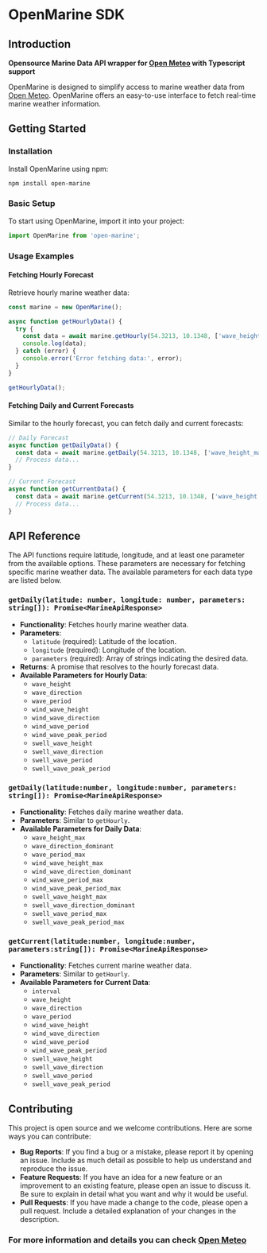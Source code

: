 # OpenMarine SDK

## Introduction

**Opensource Marine Data API wrapper for [Open Meteo](https://open-meteo.com/) with Typescript support**

OpenMarine is designed to simplify access to marine weather data from [Open Meteo](https://open-meteo.com/).
OpenMarine offers an easy-to-use interface to fetch real-time marine weather information.

## Getting Started

### Installation

Install OpenMarine using npm:

```bash
npm install open-marine
```

### Basic Setup

To start using OpenMarine, import it into your project:

```typescript
import OpenMarine from 'open-marine';
```

### Usage Examples

#### Fetching Hourly Forecast

Retrieve hourly marine weather data:

```typescript
const marine = new OpenMarine();

async function getHourlyData() {
  try {
    const data = await marine.getHourly(54.3213, 10.1348, ['wave_height']);
    console.log(data);
  } catch (error) {
    console.error('Error fetching data:', error);
  }
}

getHourlyData();
```

#### Fetching Daily and Current Forecasts

Similar to the hourly forecast, you can fetch daily and current forecasts:

```typescript
// Daily Forecast
async function getDailyData() {
  const data = await marine.getDaily(54.3213, 10.1348, ['wave_height_max']);
  // Process data...
}

// Current Forecast
async function getCurrentData() {
  const data = await marine.getCurrent(54.3213, 10.1348, ['wave_height']);
  // Process data...
}
```

## API Reference

The API functions require latitude, longitude, and at least one parameter from the available options. These parameters are necessary for fetching specific marine weather data. The available parameters for each data type are listed below.

### `getDaily(latitude: number, longitude: number, parameters: string[]): Promise<MarineApiResponse>`

- **Functionality**: Fetches hourly marine weather data.
- **Parameters**:
  - `latitude` (required): Latitude of the location.
  - `longitude` (required): Longitude of the location.
  - `parameters` (required): Array of strings indicating the desired data.
- **Returns**: A promise that resolves to the hourly forecast data.
- **Available Parameters for Hourly Data**:
  - `wave_height`
  - `wave_direction`
  - `wave_period`
  - `wind_wave_height`
  - `wind_wave_direction`
  - `wind_wave_period`
  - `wind_wave_peak_period`
  - `swell_wave_height`
  - `swell_wave_direction`
  - `swell_wave_period`
  - `swell_wave_peak_period`

### `getDaily(latitude:number, longitude:number, parameters: string[]): Promise<MarineApiResponse>`

- **Functionality**: Fetches daily marine weather data.
- **Parameters**: Similar to `getHourly`.
- **Available Parameters for Daily Data**:
  - `wave_height_max`
  - `wave_direction_dominant`
  - `wave_period_max`
  - `wind_wave_height_max`
  - `wind_wave_direction_dominant`
  - `wind_wave_period_max`
  - `wind_wave_peak_period_max`
  - `swell_wave_height_max`
  - `swell_wave_direction_dominant`
  - `swell_wave_period_max`
  - `swell_wave_peak_period_max`

### `getCurrent(latitude:number, longitude:number, parameters:string[]): Promise<MarineApiResponse>`

- **Functionality**: Fetches current marine weather data.
- **Parameters**: Similar to `getHourly`.
- **Available Parameters for Current Data**:
  - `interval`
  - `wave_height`
  - `wave_direction`
  - `wave_period`
  - `wind_wave_height`
  - `wind_wave_direction`
  - `wind_wave_period`
  - `wind_wave_peak_period`
  - `swell_wave_height`
  - `swell_wave_direction`
  - `swell_wave_period`
  - `swell_wave_peak_period`

## Contributing

This project is open source and we welcome contributions. Here are some ways you can contribute:

- **Bug Reports**: If you find a bug or a mistake, please report it by opening an issue. Include as much detail as possible to help us understand and reproduce the issue.
- **Feature Requests**: If you have an idea for a new feature or an improvement to an existing feature, please open an issue to discuss it. Be sure to explain in detail what you want and why it would be useful.
- **Pull Requests**: If you have made a change to the code, please open a pull request. Include a detailed explanation of your changes in the description.

### For more information and details you can check [Open Meteo](https://open-meteo.com/)
